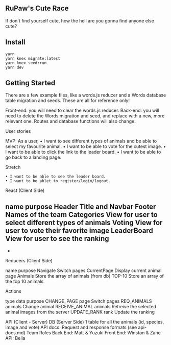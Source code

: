 ## RuPaw's Cute Race
If don't find yourself cute, how the hell are you gonna find anyone else cute?

## Install

```
yarn
yarn knex migrate:latest
yarn knex seed:run
yarn dev
```

## Getting Started
  There are a few example files, like a words.js reducer and a Words database table migration and seeds. These are all for reference only!

  Front-end: you will need to clear the words.js reducer.
  Back-end: you will need to delete the Words migration and seed, and replace with a new, more relevant one. Routes and database functions will also change.
  
  User stories



MVP:
As a user,
    • I  want to see different types of animals and be able to select my favourite animal.
    • I want to be able to vote for the cutest image.
    • I want to be able to click the link to the leader board.
    • I want to be able to go back to a landing page.


Stretch

    • I want to be able to see the leader board.
    • I want to be ablet to register/login/logout.
React (Client Side)

name
purpose
Header
Title and Navbar
Footer
Names of the team
Categories
View for user to select different types of animals
Voting
View for user to vote their favorite image
LeaderBoard
View for user to see the ranking 
-
-
Reducers (Client Side)

name
purpose
Navigate
Switch pages
CurrentPage
Display current animal page
Animals
Store the array of animals (from db)
TOP-10
Store an array of the top 10 animals


Actions

type
data
purpose
CHANGE_PAGE
page
Switch pages
REQ_ANIMALS
animals
Change animal
RECEIVE_ANIMAL
animals
Retreive the selected animal images from the server
UPDATE_RANK
rank
Update the ranking

API (Client - Server)
DB (Server Side)
1 table for all the animals
(id, species, image and vote)
API docs: Request and response formats (see api-docs.md)
Team Roles
Back End: Matt & Yuzuki
Front End: Winston & Zane
API: Bella
